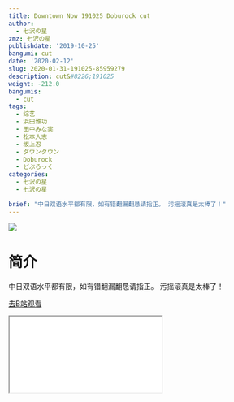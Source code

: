 ```yaml
---
title: Downtown Now 191025 Doburock cut
author:
  - 七沢の星
zmz: 七沢の星
publishdate: '2019-10-25'
bangumi: cut
date: '2020-02-12'
slug: 2020-01-31-191025-85959279
description: cut&#8226;191025
weight: -212.0
bangumis:
  - cut
tags:
  - 综艺
  - 浜田雅功
  - 田中みな実
  - 松本人志
  - 坂上忍
  - ダウンタウン
  - Doburock
  - どぶろっく
categories:
  - 七沢の星
  - 七沢の星

brief: "中日双语水平都有限，如有错翻漏翻恳请指正。 污摇滚真是太棒了！"
---
```

![](https://raw.githubusercontent.com/tcgriffith/owaraisite/master/static/tmpimg/3cb56dc9bdab3a1b288c6dfd9d7054a82ba882bf.jpg.480.jpg)
# 简介  
中日双语水平都有限，如有错翻漏翻恳请指正。
污摇滚真是太棒了！  

[去B站观看](https://www.bilibili.com/video/av85959279/)
<div class ="resp-container"><iframe class="testiframe" src="//player.bilibili.com/player.html?aid=85959279"", scrolling="no", allowfullscreen="true" > </iframe></div> 
